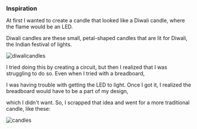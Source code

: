 <span style= "font-size:16px">**Inspiration**</span>

At first I wanted to create a candle that looked like a Diwali candle, where the flame would be an LED.

Diwali candles are these small, petal-shaped candles that are lit for Diwali, the Indian festival of lights. 

![diwalicandles](https://user-images.githubusercontent.com/70911079/112928307-5f417280-90e4-11eb-82c3-2c64193fbb54.jpg)

I tried doing this by creating a circuit, but then I realized that I was struggling to do so. Even when I tried with a breadboard,

I was having trouble with getting the LED to light. Once I got it, I realized the breadboard would have to be a part of my design,

which I didn't want. So, I scrapped that idea and went for a more traditional candle, like these: 

![candles](https://user-images.githubusercontent.com/70911079/112928664-06bea500-90e5-11eb-8f40-1c0a7cb3e207.jpg)





